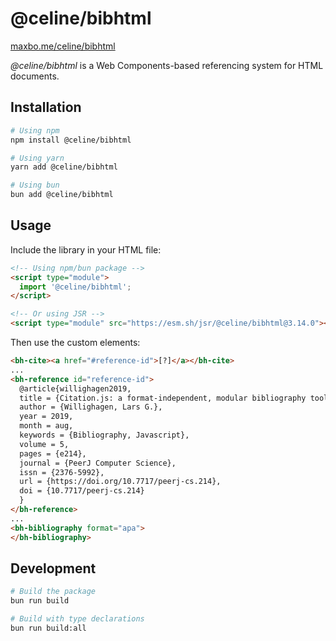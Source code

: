 # @celine/bibhtml

[maxbo.me/celine/bibhtml](https://maxbo.me/celine/bibhtml)

_@celine/bibhtml_ is a Web Components-based referencing system for HTML documents.

## Installation

```bash
# Using npm
npm install @celine/bibhtml

# Using yarn
yarn add @celine/bibhtml

# Using bun
bun add @celine/bibhtml
```

## Usage

Include the library in your HTML file:

```html
<!-- Using npm/bun package -->
<script type="module">
  import '@celine/bibhtml';
</script>

<!-- Or using JSR -->
<script type="module" src="https://esm.sh/jsr/@celine/bibhtml@3.14.0"></script>
```

Then use the custom elements:

```html
<bh-cite><a href="#reference-id">[?]</a></bh-cite>
...
<bh-reference id="reference-id">
  @article{willighagen2019,
  title = {Citation.js: a format-independent, modular bibliography tool for the browser and command line},
  author = {Willighagen, Lars G.},
  year = 2019,
  month = aug,
  keywords = {Bibliography, Javascript},
  volume = 5,
  pages = {e214},
  journal = {PeerJ Computer Science},
  issn = {2376-5992},
  url = {https://doi.org/10.7717/peerj-cs.214},
  doi = {10.7717/peerj-cs.214}
  }
</bh-reference>
...
<bh-bibliography format="apa">
</bh-bibliography>
```

## Development

```bash
# Build the package
bun run build

# Build with type declarations
bun run build:all
```

